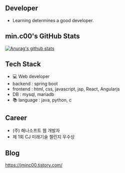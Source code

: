## Developer
- Learning determines a good developer. 

## min.c00's GitHub Stats
 [![Anurag's github stats](https://github-readme-stats.vercel.app/api?username=MinChangJeong)](https://github.com/anuraghazra/github-readme-stats)


## Tech Stack
 - 💻 Web developer
  - backend : spring boot
  - frontend : html, css, javascript, jsp, React, Angularjs
  - DB : mysql, mariadb
 - 📚 language : java, python, c


 ## Career
 - (주) 해나소프트 웹 개발자
 - 제 1회 CJ 미래기술 첼린지 우수상

## Blog
https://jminc00.tistory.com/
